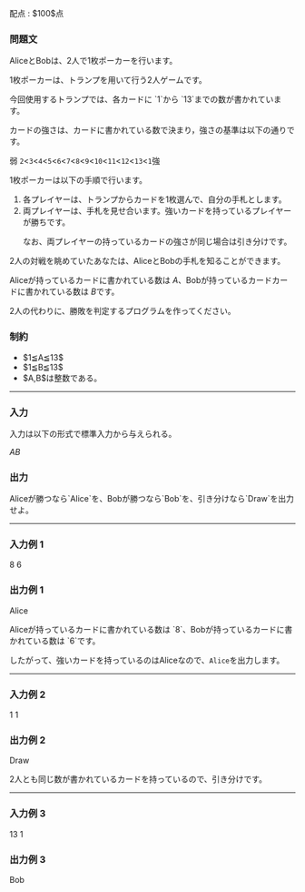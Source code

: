 
<div>

<span>

<span>

<p>
配点 : $100$点
</p>

<div>

<section>

### **問題文**

<p>
AliceとBobは、2人で1枚ポーカーを行います。

1枚ポーカーは、トランプを用いて行う2人ゲームです。  
</p>

<p>
今回使用するトランプでは、各カードに `1`から `13`までの数が書かれています。 

カードの強さは、カードに書かれている数で決まり，強さの基準は以下の通りです。

弱 `2`$<$`3`$<$`4`$<$`5`$<$`6`$<$`7`$<$`8`$<$`9`$<$`10`$<$`11`$<$`12`$<$`13`$<$`1`強    
</p>

<p>
1枚ポーカーは以下の手順で行います。  
</p>

<ol>

<li>
各プレイヤーは、トランプからカードを1枚選んで、自分の手札とします。  
</li>

<li>
両プレイヤーは、手札を見せ合います。強いカードを持っているプレイヤーが勝ちです。

なお、両プレイヤーの持っているカードの強さが同じ場合は引き分けです。  
</li>

</ol>

<p>
2人の対戦を眺めていたあなたは、AliceとBobの手札を知ることができます。

Aliceが持っているカードに書かれている数は $A$、Bobが持っているカードカードに書かれている数は $B$です。

2人の代わりに、勝敗を判定するプログラムを作ってください。   
</p>

</section>

</div>

<div>

<section>

### **制約**

<ul>

<li>
$1≦A≦13$
</li>

<li>
$1≦B≦13$
</li>

<li>
$A,B$は整数である。  
</li>

</ul>

</section>

</div>

---

<div>

<div>

<section>

### **入力**

<p>
入力は以下の形式で標準入力から与えられる。
</p>

<div>

$A$$B$
</div>

</section>

</div>

<div>

<section>

### **出力**

<p>
Aliceが勝つなら`Alice`を、Bobが勝つなら`Bob`を、引き分けなら`Draw`を出力せよ。
</p>

</section>

</div>

</div>

---

<div>

<section>

### **入力例 1**

<div>

8 6

</div>

</section>

</div>

<div>

<section>

### **出力例 1**

<div>

Alice

</div>

<p>
Aliceが持っているカードに書かれている数は `8`、Bobが持っているカードに書かれている数は `6`です。

したがって、強いカードを持っているのはAliceなので、`Alice`を出力します。
</p>

</section>

</div>

---

<div>

<section>

### **入力例 2**

<div>

1 1

</div>

</section>

</div>

<div>

<section>

### **出力例 2**

<div>

Draw

</div>

<p>
2人とも同じ数が書かれているカードを持っているので、引き分けです。
</p>

</section>

</div>

---

<div>

<section>

### **入力例 3**

<div>

13 1

</div>

</section>

</div>

<div>

<section>

### **出力例 3**

<div>

Bob

</div>

</section>

</div>

</span>

</span>

</div>
